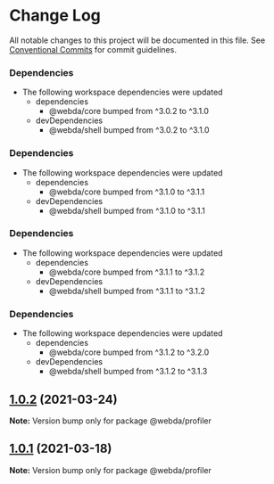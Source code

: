 # Change Log

All notable changes to this project will be documented in this file.
See [Conventional Commits](https://conventionalcommits.org) for commit guidelines.

### Dependencies

* The following workspace dependencies were updated
  * dependencies
    * @webda/core bumped from ^3.0.2 to ^3.1.0
  * devDependencies
    * @webda/shell bumped from ^3.0.2 to ^3.1.0

### Dependencies

* The following workspace dependencies were updated
  * dependencies
    * @webda/core bumped from ^3.1.0 to ^3.1.1
  * devDependencies
    * @webda/shell bumped from ^3.1.0 to ^3.1.1

### Dependencies

* The following workspace dependencies were updated
  * dependencies
    * @webda/core bumped from ^3.1.1 to ^3.1.2
  * devDependencies
    * @webda/shell bumped from ^3.1.1 to ^3.1.2

### Dependencies

* The following workspace dependencies were updated
  * dependencies
    * @webda/core bumped from ^3.1.2 to ^3.2.0
  * devDependencies
    * @webda/shell bumped from ^3.1.2 to ^3.1.3

## [1.0.2](https://github.com/loopingz/webda.io/compare/@webda/profiler@1.0.1...@webda/profiler@1.0.2) (2021-03-24)

**Note:** Version bump only for package @webda/profiler





## [1.0.1](https://github.com/loopingz/webda.io/compare/@webda/profiler@1.0.0...@webda/profiler@1.0.1) (2021-03-18)

**Note:** Version bump only for package @webda/profiler
